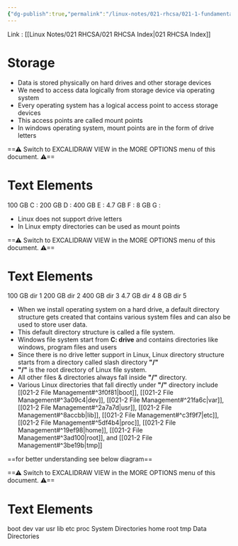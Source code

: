 ```yaml
---
{"dg-publish":true,"permalink":"/linux-notes/021-rhcsa/021-1-fundamentals-of-computer/021-1-5-basic-storage-concept/"}
---
```


Link : [[Linux Notes/021 RHCSA/021 RHCSA Index\|021 RHCSA Index]]

# Storage

- Data is stored physically on hard drives and other storage devices
- We need to access data logically from storage device via operating system 
- Every operating system has a logical access point to access storage devices
- This access points are called mount points
- In windows operating system, mount points are in the form of drive letters


<div class="transclusion internal-embed is-loaded"><div class="markdown-embed">




==⚠  Switch to EXCALIDRAW VIEW in the MORE OPTIONS menu of this document. ⚠==


# Text Elements
100 GB
  C : 
200 GB
   D : 
400 GB
   E : 
4.7 GB
   F : 
8 GB
  G : 


</div></div>


- Linux does not support drive letters
- In Linux empty directories can be used as mount points


<div class="transclusion internal-embed is-loaded"><div class="markdown-embed">




==⚠  Switch to EXCALIDRAW VIEW in the MORE OPTIONS menu of this document. ⚠==


# Text Elements
100 GB
  dir 1 
200 GB
  dir 2 
400 GB
  dir 3 
4.7 GB
  dir 4 
8 GB
 dir 5 


</div></div>


- When we install operating system on a hard drive, a default directory structure gets created that contains various system files and can also be used to store user data.
- This default directory structure is called a file system.
- Windows file system start from **C: drive** and contains directories like windows, program files and users
- Since there is no drive letter support in Linux, Linux directory structure starts from a directory called slash directory **"/"** 
- **"/"** is the root directory of Linux file system.
- All other files & directories always fall inside **"/"** directory.
- Various Linux directories that fall directly under **"/"** directory include [[021-2 File Management#^3f0f81\|boot]], [[021-2 File Management#^3a09c4\|dev]], [[021-2 File Management#^21fa6c\|var]], [[021-2 File Management#^2a7a7d\|usr]], [[021-2 File Management#^8accbb\|lib]], [[021-2 File Management#^c3f9f7\|etc]], [[021-2 File Management#^5df4b4\|proc]], [[021-2 File Management#^19ef98\|home]], [[021-2 File Management#^3ad100\|root]], and [[021-2 File Management#^3be19b\|tmp]]

==for better understanding see below diagram==


<div class="transclusion internal-embed is-loaded"><div class="markdown-embed">




==⚠  Switch to EXCALIDRAW VIEW in the MORE OPTIONS menu of this document. ⚠==


# Text Elements
boot
dev
var
usr
lib
etc
proc 
System Directories 
home
root
tmp 
Data Directories 


</div></div>
